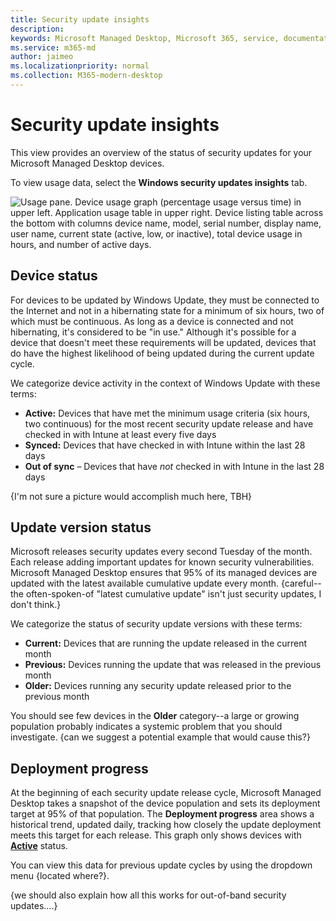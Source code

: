 ```yaml
---
title: Security update insights
description:  
keywords: Microsoft Managed Desktop, Microsoft 365, service, documentation
ms.service: m365-md
author: jaimeo
ms.localizationpriority: normal
ms.collection: M365-modern-desktop
---
```


# Security update insights
This view provides an overview of the status of security updates for your Microsoft Managed Desktop devices. 

To view usage data, select the <strong>Windows security updates insights</strong> tab.

![Usage pane. Device usage graph (percentage usage versus time) in upper left. Application usage table in upper right. Device listing table across the bottom with columns device name, model, serial number, display name, user name, current state (active, low, or inactive), total device usage in hours, and number of active days.](IMAGE.png)

## Device status

For devices to be updated by Windows Update, they must be connected to the Internet and not in a hibernating state for a minimum of six hours, two of which must be continuous. As long as a device is connected and not hibernating, it's considered to be "in use." Although it's possible for a device that doesn't meet these requirements will be updated, devices that do have the highest likelihood of being updated during the current update cycle. 

We categorize device activity in the context of Windows Update with these terms:

- <strong>Active:</strong> Devices that have met the minimum usage criteria (six hours, two continuous) for the most recent security update release and have checked in with Intune at least every five days
- <strong>Synced:</strong> Devices that have checked in with Intune within the last 28 days
- <strong>Out of sync</strong> – Devices that have <i>not</i> checked in with Intune in the last 28 days

{I'm not sure a picture would accomplish much here, TBH}



## Update version status

Microsoft releases security updates every second Tuesday of the month. Each release adding important updates for known security vulnerabilities. Microsoft Managed Desktop ensures that 95% of its managed devices are updated with the latest available cumulative update every month. {careful--the often-spoken-of "latest cumulative update" isn't just security updates, I don't think.}

We categorize the status of security update versions with these terms:

- <strong>Current:</strong> Devices that are running the update released in the current month
- <strong>Previous:</strong> Devices running the update that was released in the previous month
- <strong>Older:</strong> Devices running any security update released prior to the previous month

You should see few devices in the <strong>Older</strong> category--a large or growing population probably indicates a systemic problem that you should investigate. {can we suggest a potential example that would cause this?}


## Deployment progress

At the beginning of each security update release cycle, Microsoft Managed Desktop takes a snapshot of the device population and sets its deployment target at 95% of that population. The <strong>Deployment progress</strong> area shows a historical trend, updated daily, tracking how closely the update deployment meets this target for each release. This graph only shows devices with <strong>[Active](#device-status)</strong> status.

You can view this data for previous update cycles by using the dropdown menu {located where?}.

{we should also explain how all this works for out-of-band security updates....}

